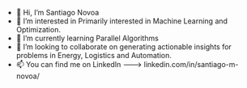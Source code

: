 - 👋 Hi, I’m Santiago Novoa
- 👀 I’m interested in Primarily interested in Machine Learning and Optimization.
- 🌱 I’m currently learning Parallel Algorithms
- 💞️ I’m looking to collaborate on generating actionable insights for problems in Energy, Logistics and Automation.
- 📫 You can find me on LinkedIn --->  linkedin.com/in/santiago-m-novoa/

<!---
smn405/smn405 is a ✨ special ✨ repository because its `README.md` (this file) appears on your GitHub profile.
You can click the Preview link to take a look at your changes.
--->
